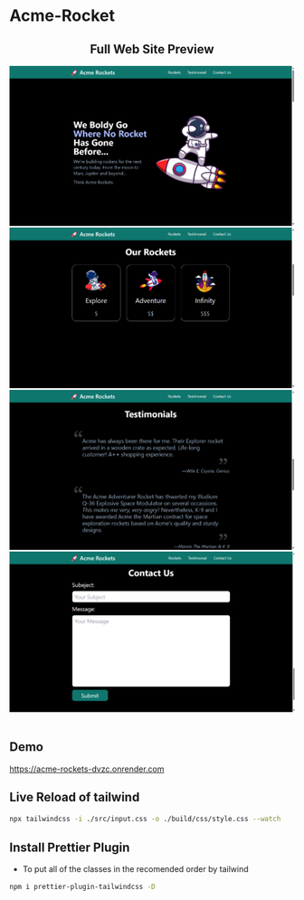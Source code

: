 # Acme-Rocket

<div align="center">

## Full Web Site Preview
  
<img src="./Images/Home.png" style="width: 70">
<img src="./Images/rocket.png" style="width: 70">
<img src="./Images/Testimonials.png" style="width: 70">
<img src="./Images/Contact us.png" style="width: 70">

</div>

<br />

## Demo

https://acme-rockets-dvzc.onrender.com

## Live Reload of tailwind
```bash
npx tailwindcss -i ./src/input.css -o ./build/css/style.css --watch
```

## Install Prettier Plugin
- To put all of the classes in the recomended order by tailwind
```bash
npm i prettier-plugin-tailwindcss -D
```
